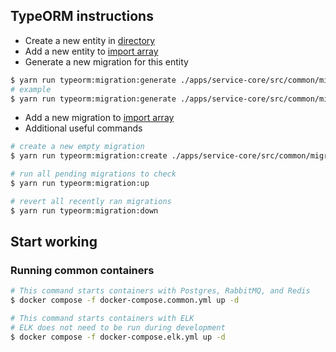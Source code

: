 ## TypeORM instructions
* Create a new entity in [directory](/apps/service-core/src/common/entities)
* Add a new entity to [import array](/apps/service-core/src/common/entities/index.ts)
* Generate a new migration for this entity

```bash
$ yarn run typeorm:migration:generate ./apps/service-core/src/common/migrations/{name}
# example
$ yarn run typeorm:migration:generate ./apps/service-core/src/common/migrations/create-users
```

* Add a new migration to [import array](/apps/service-core/src/common/migrations/index.ts)
* Additional useful commands

```bash
# create a new empty migration
$ yarn run typeorm:migration:create ./apps/service-core/src/common/migrations/{name}

# run all pending migrations to check
$ yarn run typeorm:migration:up

# revert all recently ran migrations
$ yarn run typeorm:migration:down
```


## Start working
### Running common containers
```bash
# This command starts containers with Postgres, RabbitMQ, and Redis
$ docker compose -f docker-compose.common.yml up -d

# This command starts containers with ELK
# ELK does not need to be run during development
$ docker compose -f docker-compose.elk.yml up -d
```
